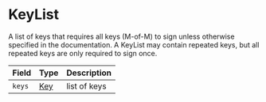 # KeyList

A list of keys that requires all keys \(M-of-M\) to sign unless otherwise specified in the documentation. A KeyList may contain repeated keys, but all repeated keys are only required to sign once.

| Field | Type | Description |
| :--- | :--- | :--- |
| `keys` | ​[Key](key.md)​ | list of keys |

####   <a id="undefined"></a>

